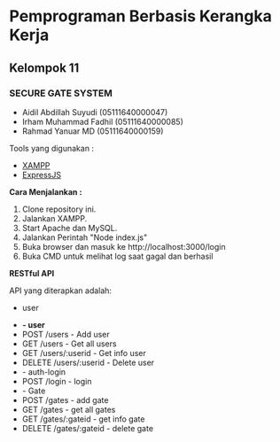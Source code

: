 <h1><b>Pemprograman Berbasis Kerangka Kerja</b></h1>
<h2>Kelompok 11</h2>

<h3>SECURE GATE SYSTEM</h3>

<ul>
	<li> Aidil Abdillah Suyudi (05111640000047)</li>
	<li>Irham Muhammad Fadhil (05111640000085)</li>
	<li>Rahmad Yanuar MD      (05111640000159)</li>
</ul>

Tools yang digunakan :
<ul>
	<li><a href="apachefriends.org">XAMPP</a></li>
	<li><a href="expressjs.com">ExpressJS</a></li>
</ul>

<b>Cara Menjalankan :</b>

1. Clone repository ini.
2. Jalankan XAMPP.
3. Start Apache dan MySQL.
4. Jalankan Perintah "Node index.js"
5. Buka browser dan masuk ke http://localhost:3000/login
6. Buka CMD untuk melihat log saat gagal dan berhasil

<b>RESTful API</b>

API yang diterapkan adalah: 
- user
<ul>
	<li><b>- user</b></li>
	<li>POST /users		- Add user</li>
	<li>GET /users		- Get all users</li>
	<li>GET /users/:userid	- Get info user</li>
	<li>DELETE /users/:userid	- Delete user</li>

<li>- auth-login</li>
<li>POST /login		- login</li>

<li>- Gate</li>
<li>POST /gates		- add gate</li>
<li>GET /gates		- get all gates</li>
<li>GET /gates/:gateid	- get info gate</li>
<li>DELETE /gates/:gateid	- delete gate</li>
</ul>
